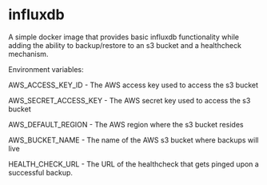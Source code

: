 # influxdb

A simple docker image that provides basic influxdb functionality while adding the ability to backup/restore to an s3 bucket and a healthcheck mechanism.

Environment variables:

AWS_ACCESS_KEY_ID - The AWS access key used to access the s3 bucket

AWS_SECRET_ACCESS_KEY - The AWS secret key used to access the s3 bucket

AWS_DEFAULT_REGION - The AWS region where the s3 bucket resides

AWS_BUCKET_NAME - The name of the AWS s3 bucket where backups will live

HEALTH_CHECK_URL - The URL of the healthcheck that gets pinged upon a successful backup.
